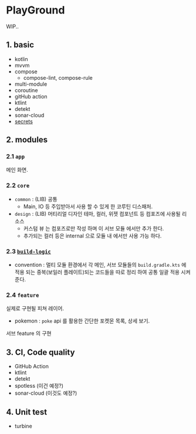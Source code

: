 # PlayGround

WIP..

## 1. basic

- kotlin
- mvvm
- compose
  - compose-lint, compose-rule
- multi-module
- coroutine 
- gitHub action
- ktlint
- detekt
- sonar-cloud
- [secrets](https://developers.google.com/maps/documentation/android-sdk/secrets-gradle-plugin?hl=ko)

## 2. modules

### 2.1 `app`

메인 화면. 

### 2.2 `core`

- `common` : (LIB) 공통
  - Main, IO 등 주입받아서 사용 할 수 있게 한 코루틴 디스패처.
- `design` : (LIB) 머티리얼 디자인 테마, 컬러, 위젯 컴포넌트 등 컴포즈에 사용될 리소스
  - 커스텀 뷰 는 컴포즈로만 작성 하며 이 서브 모듈 에서만 추가 한다.
  - 추가되는 컬러 등은 internal 으로 모듈 내 에서만 사용 가능 하다.

### 2.3 [`build-logic`](./build-logic/README.md) 

- convention : 멀티 모듈 환경에서 각 메인, 서브 모듈들의 `build.gradle.kts` 에 적용 되는 중복(보일러 플레이트)되는 코드들을 따로 정리 하여 공통 일괄 적용 시켜준다. 
 
### 2.4 `feature`

실제로 구현될 피쳐 레이어.

- pokemon : `poke` api 를 활용한 간단한 포켓몬 목록, 상세 보기.

서브 feature 의 구현

## 3. CI, Code quality

- GitHub Action
- ktlint
- detekt
- spotless (이건 예정?)
- sonar-cloud (이것도 예정?)

## 4. Unit test

- turbine